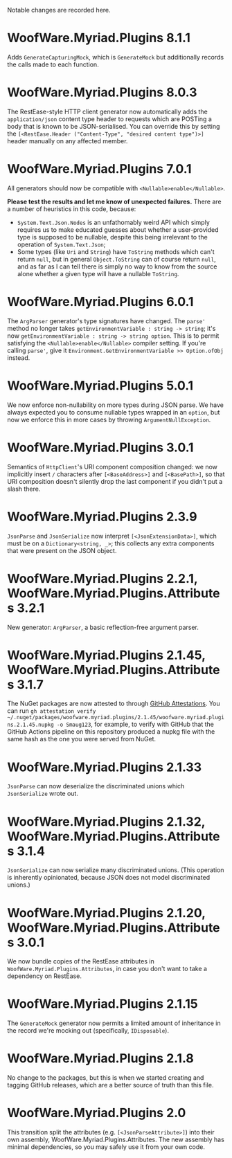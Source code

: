 Notable changes are recorded here.

# WoofWare.Myriad.Plugins 8.1.1

Adds `GenerateCapturingMock`, which is `GenerateMock` but additionally records the calls made to each function.

# WoofWare.Myriad.Plugins 8.0.3

The RestEase-style HTTP client generator now automatically adds the `application/json` content type header to requests which are POSTing a body that is known to be JSON-serialised.
You can override this by setting the `[<RestEase.Header ("Content-Type", "desired content type")>]` header manually on any affected member.

# WoofWare.Myriad.Plugins 7.0.1

All generators should now be compatible with `<Nullable>enable</Nullable>`.

**Please test the results and let me know of unexpected failures.**
There are a number of heuristics in this code, because:

* `System.Text.Json.Nodes` is an unfathomably weird API which simply requires us to make educated guesses about whether a user-provided type is supposed to be nullable, despite this being irrelevant to the operation of `System.Text.Json`;
* Some types (like `Uri` and `String`) have `ToString` methods which can't return `null`, but in general `Object.ToString` can of course return `null`, and as far as I can tell there is simply no way to know from the source alone whether a given type will have a nullable `ToString`.

# WoofWare.Myriad.Plugins 6.0.1

The `ArgParser` generator's type signatures have changed.
The `parse'` method no longer takes `getEnvironmentVariable : string -> string`; it's now `getEnvironmentVariable : string -> string option`.
This is to permit satisfying the `<Nullable>enable</Nullable>` compiler setting.
If you're calling `parse'`, give it `Environment.GetEnvironmentVariable >> Option.ofObj` instead.

# WoofWare.Myriad.Plugins 5.0.1

We now enforce non-nullability on more types during JSON parse.
We have always expected you to consume nullable types wrapped in an `option`, but now we enforce this in more cases by throwing `ArgumentNullException`.

# WoofWare.Myriad.Plugins 3.0.1

Semantics of `HttpClient`'s URI component composition changed:
we now implicitly insert `/` characters after `[<BaseAddress>]` and `[<BasePath>]`, so that URI composition doesn't silently drop the last component if you didn't put a slash there.

# WoofWare.Myriad.Plugins 2.3.9

`JsonParse` and `JsonSerialize` now interpret `[<JsonExtensionData>]`, which must be on a `Dictionary<string, _>`; this collects any extra components that were present on the JSON object.

# WoofWare.Myriad.Plugins 2.2.1, WoofWare.Myriad.Plugins.Attributes 3.2.1

New generator: `ArgParser`, a basic reflection-free argument parser.

# WoofWare.Myriad.Plugins 2.1.45, WoofWare.Myriad.Plugins.Attributes 3.1.7

The NuGet packages are now attested to through [GitHub Attestations](https://github.blog/2024-05-02-introducing-artifact-attestations-now-in-public-beta/).
You can run `gh attestation verify ~/.nuget/packages/woofware.myriad.plugins/2.1.45/woofware.myriad.plugins.2.1.45.nupkg -o Smaug123`, for example, to verify with GitHub that the GitHub Actions pipeline on this repository produced a nupkg file with the same hash as the one you were served from NuGet.

# WoofWare.Myriad.Plugins 2.1.33

`JsonParse` can now deserialize the discriminated unions which `JsonSerialize` wrote out.

# WoofWare.Myriad.Plugins 2.1.32, WoofWare.Myriad.Plugins.Attributes 3.1.4

`JsonSerialize` can now serialize many discriminated unions.
(This operation is inherently opinionated, because JSON does not model discriminated unions.)

# WoofWare.Myriad.Plugins 2.1.20, WoofWare.Myriad.Plugins.Attributes 3.0.1

We now bundle copies of the RestEase attributes in `WoofWare.Myriad.Plugins.Attributes`, in case you don't want to take a dependency on RestEase.

# WoofWare.Myriad.Plugins 2.1.15

The `GenerateMock` generator now permits a limited amount of inheritance in the record we're mocking out (specifically, `IDisposable`).

# WoofWare.Myriad.Plugins 2.1.8

No change to the packages, but this is when we started creating and tagging GitHub releases, which are a better source of truth than this file.

# WoofWare.Myriad.Plugins 2.0

This transition split the attributes (e.g. `[<JsonParseAttribute>]`) into their own assembly, WoofWare.Myriad.Plugins.Attributes.
The new assembly has minimal dependencies, so you may safely use it from your own code.
